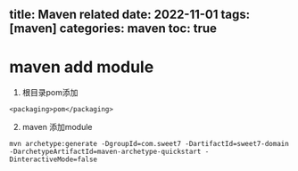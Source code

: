 title: Maven related
date: 2022-11-01
tags: [maven]
categories: maven
toc: true
---

# maven add module

1. 根目录pom添加
```
<packaging>pom</packaging>
```
2. maven 添加module
```
mvn archetype:generate -DgroupId=com.sweet7 -DartifactId=sweet7-domain -DarchetypeArtifactId=maven-archetype-quickstart -DinteractiveMode=false
```

